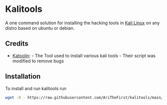 
# Kalitools

A one command solution for installing the hacking tools in [Kali Linux](https://www.kali.org/) on any distro based on ubuntu or debian.




## Credits

 - [Katoolin](https://github.com/LionSec/katoolin):
       - The Tool used to install various kali tools
       - Their script was modified to remove bugs



## Installation

To install and run kalitools run

```bash
wget -O - https://raw.githubusercontent.com/AriTheFirst/kalitools/main/kalitools.sh | sudo bash
```
    
